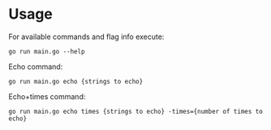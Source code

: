 # Usage

For available commands and flag info execute:

  `go run main.go --help`
  
Echo command:

  `go run main.go echo {strings to echo}`
  
Echo+times command:

  `go run main.go echo times {strings to echo} -times={number of times to echo}`
